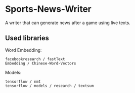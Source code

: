 # Sports-News-Writer
A writer that can generate news after a game using live texts.

## Used libraries
Word Embedding:

    facebookresearch / fastText 
    Embedding / Chinese-Word-Vectors 
    
Models:

    tensorflow / nmt 
    tensorflow / models / research / textsum
